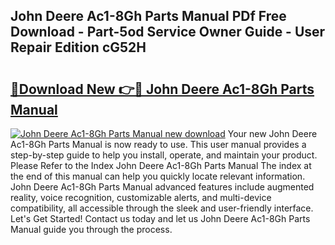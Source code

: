 ## John Deere Ac1-8Gh Parts Manual PDf Free Download - Part-5od Service Owner Guide - User Repair Edition cG52H

# <h2><a href="http://bc86709.oget.top/?id=John+Deere+Ac1-8Gh+Parts+Manual">🔗Download New 👉🔴 John Deere Ac1-8Gh Parts Manual</a></h2>

[![John Deere Ac1-8Gh Parts Manual new download](https://i.imgur.com/5g1atiW.png)](http://bc86709.oget.top/?id=John+Deere+Ac1-8Gh+Parts+Manual)
Your new John Deere Ac1-8Gh Parts Manual is now ready to use. This user manual provides a step-by-step guide to help you install, operate, and maintain your product. Please Refer to the Index John Deere Ac1-8Gh Parts Manual The index at the end of this manual can help you quickly locate relevant information. John Deere Ac1-8Gh Parts Manual advanced features include augmented reality, voice recognition, customizable alerts, and multi-device compatibility, all accessible through the sleek and user-friendly interface. Let's Get Started! Contact us today and let us John Deere Ac1-8Gh Parts Manual guide you through the process.
